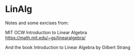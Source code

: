 # LinAlg
Notes and some exrcises from: 

MIT OCW Introduction to Linear Algebra https://math.mit.edu/~gs/linearalgebra/

And the book Introduction to Linear Algebra by Gilbert Strang
